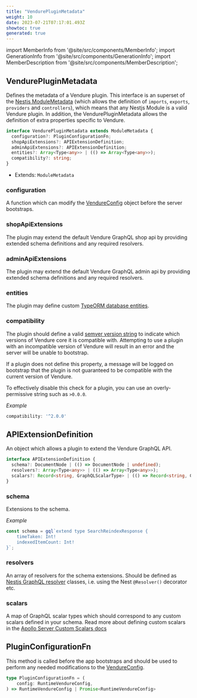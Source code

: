 ```yaml
---
title: "VendurePluginMetadata"
weight: 10
date: 2023-07-21T07:17:01.493Z
showtoc: true
generated: true
---
```

<!-- This file was generated from the Vendure source. Do not modify. Instead, re-run the "docs:build" script -->
import MemberInfo from '@site/src/components/MemberInfo';
import GenerationInfo from '@site/src/components/GenerationInfo';
import MemberDescription from '@site/src/components/MemberDescription';


## VendurePluginMetadata

<GenerationInfo sourceFile="packages/core/src/plugin/vendure-plugin.ts" sourceLine="23" packageName="@vendure/core" />

Defines the metadata of a Vendure plugin. This interface is an superset of the [Nestjs ModuleMetadata](https://docs.nestjs.com/modules)
(which allows the definition of `imports`, `exports`, `providers` and `controllers`), which means
that any Nestjs Module is a valid Vendure plugin. In addition, the VendurePluginMetadata allows the definition of
extra properties specific to Vendure.

```ts title="Signature"
interface VendurePluginMetadata extends ModuleMetadata {
  configuration?: PluginConfigurationFn;
  shopApiExtensions?: APIExtensionDefinition;
  adminApiExtensions?: APIExtensionDefinition;
  entities?: Array<Type<any>> | (() => Array<Type<any>>);
  compatibility?: string;
}
```
* Extends: <code>ModuleMetadata</code>



<div className="members-wrapper">

### configuration

<MemberInfo kind="property" type="<a href='/docs/reference/typescript-api/plugin/vendure-plugin-metadata#pluginconfigurationfn'>PluginConfigurationFn</a>"   />

A function which can modify the <a href='/docs/reference/typescript-api/configuration/vendure-config#vendureconfig'>VendureConfig</a> object before the server bootstraps.
### shopApiExtensions

<MemberInfo kind="property" type="<a href='/docs/reference/typescript-api/plugin/vendure-plugin-metadata#apiextensiondefinition'>APIExtensionDefinition</a>"   />

The plugin may extend the default Vendure GraphQL shop api by providing extended
schema definitions and any required resolvers.
### adminApiExtensions

<MemberInfo kind="property" type="<a href='/docs/reference/typescript-api/plugin/vendure-plugin-metadata#apiextensiondefinition'>APIExtensionDefinition</a>"   />

The plugin may extend the default Vendure GraphQL admin api by providing extended
schema definitions and any required resolvers.
### entities

<MemberInfo kind="property" type="Array&#60;Type&#60;any&#62;&#62; | (() =&#62; Array&#60;Type&#60;any&#62;&#62;)"   />

The plugin may define custom [TypeORM database entities](https://typeorm.io/#/entities).
### compatibility

<MemberInfo kind="property" type="string"  since="2.0.0"  />

The plugin should define a valid [semver version string](https://www.npmjs.com/package/semver) to indicate which versions of
Vendure core it is compatible with. Attempting to use a plugin with an incompatible
version of Vendure will result in an error and the server will be unable to bootstrap.

If a plugin does not define this property, a message will be logged on bootstrap that the plugin is not
guaranteed to be compatible with the current version of Vendure.

To effectively disable this check for a plugin, you can use an overly-permissive string such as `>0.0.0`.

*Example*

```ts
compatibility: '^2.0.0'
```


</div>


## APIExtensionDefinition

<GenerationInfo sourceFile="packages/core/src/plugin/vendure-plugin.ts" sourceLine="74" packageName="@vendure/core" />

An object which allows a plugin to extend the Vendure GraphQL API.

```ts title="Signature"
interface APIExtensionDefinition {
  schema?: DocumentNode | (() => DocumentNode | undefined);
  resolvers?: Array<Type<any>> | (() => Array<Type<any>>);
  scalars?: Record<string, GraphQLScalarType> | (() => Record<string, GraphQLScalarType>);
}
```

<div className="members-wrapper">

### schema

<MemberInfo kind="property" type="DocumentNode | (() =&#62; DocumentNode | undefined)"   />

Extensions to the schema.

*Example*

```ts
const schema = gql`extend type SearchReindexResponse {
    timeTaken: Int!
    indexedItemCount: Int!
}`;
```
### resolvers

<MemberInfo kind="property" type="Array&#60;Type&#60;any&#62;&#62; | (() =&#62; Array&#60;Type&#60;any&#62;&#62;)"   />

An array of resolvers for the schema extensions. Should be defined as [Nestjs GraphQL resolver](https://docs.nestjs.com/graphql/resolvers-map)
classes, i.e. using the Nest `@Resolver()` decorator etc.
### scalars

<MemberInfo kind="property" type="Record&#60;string, GraphQLScalarType&#62; | (() =&#62; Record&#60;string, GraphQLScalarType&#62;)"  since="1.7.0"  />

A map of GraphQL scalar types which should correspond to any custom scalars defined in your schema.
Read more about defining custom scalars in the
[Apollo Server Custom Scalars docs](https://www.apollographql.com/docs/apollo-server/schema/custom-scalars)


</div>


## PluginConfigurationFn

<GenerationInfo sourceFile="packages/core/src/plugin/vendure-plugin.ts" sourceLine="112" packageName="@vendure/core" />

This method is called before the app bootstraps and should be used to perform any needed modifications to the <a href='/docs/reference/typescript-api/configuration/vendure-config#vendureconfig'>VendureConfig</a>.

```ts title="Signature"
type PluginConfigurationFn = (
    config: RuntimeVendureConfig,
) => RuntimeVendureConfig | Promise<RuntimeVendureConfig>
```
